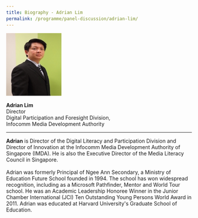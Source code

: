 ```yaml
---
title: Biography - Adrian Lim
permalink: /programme/panel-discussion/adrian-lim/
---
```


<div style="width:150px"><img src="/images/Adrian Lim Photo.JPG" alt="Adrian Lim" /></div>

**Adrian Lim**<br>
Director<br>
Digital Participation and Foresight Division,<br> 
Infocomm Media Development Authority

---

**Adrian** is Director of the Digital Literacy and Participation Division and Director of Innovation at the Infocomm Media Development Authority of Singapore (IMDA). He is also the Executive Director of the Media Literacy Council in Singapore.<br> 
<br> 
Adrian was formerly Principal of Ngee Ann Secondary, a Ministry of Education Future School founded in 1994. The school has won widespread recognition, including as a Microsoft Pathfinder, Mentor and World Tour school. He was an Academic Leadership Honoree Winner in the Junior Chamber International (JCI) Ten Outstanding Young Persons World Award in 2011. Adrian was educated at Harvard University's Graduate School of Education.
